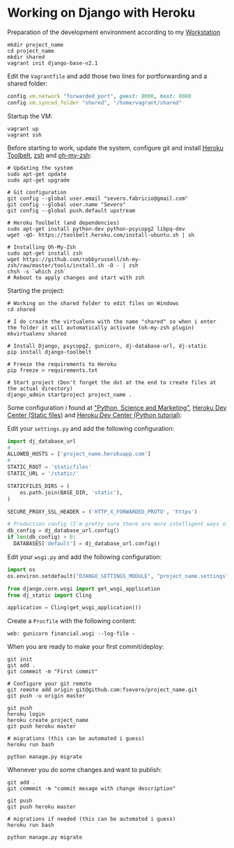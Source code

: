 # Working on Django with Heroku

Preparation of the development environment according to my [Workstation](worstation.md)

```shell
mkdir project_name
cd project_name
mkdir shared
vagrant init django-base-v2.1
```

Edit the `Vagrantfile` and add those two lines for portforwarding and a shared folder:

```ruby
config.vm.network "forwarded_port", guest: 8000, host: 8080
config.vm.synced_folder "shared", "/home/vagrant/shared"
```

Startup the VM:

```shell
vagrant up
vagrant ssh
```

Before starting to work, update the system, configure git and install [Heroku Toolbelt](https://toolbelt.heroku.com/), [zsh](http://www.zsh.org/) and [oh-my-zsh](http://ohmyz.sh/):

```shell
# Updating the system
sudo apt-get update
sudo apt-get upgrade

# Git configuration
git config --global user.email "severo.fabricio@gmail.com"
git config --global user.name "Severo"
git config --global push.default upstream

# Heroku Toolbelt (and dependencies)
sudo apt-get install python-dev python-psycopg2 libpq-dev
wget -qO- https://toolbelt.heroku.com/install-ubuntu.sh | sh

# Installing Oh-My-Zsh
sudo apt-get install zsh
wget https://github.com/robbyrussell/oh-my-zsh/raw/master/tools/install.sh -O - | zsh
chsh -s `which zsh`
# Reboot to apply changes and start with zsh
```

Starting the project:

```shell
# Working on the shared folder to edit files on Windows
cd shared

# I do create the virtualenv with the name "shared" so when i enter the folder it will automatically activate (oh-my-zsh plugin)
mkvirtualenv shared

# Install Django, psycopg2, gunicorn, dj-database-url, dj-static
pip install django-toolbelt

# Freeze the requirements to Heroku
pip freeze > requirements.txt

# Start project (Don't forget the dot at the end to create files at the actual directory)
django_admin startproject project_name .
```

Some configuration i found at
["Python, Science and Marketing"](http://www.marinamele.com/2013/12/how-to-set-django-app-on-heroku-part-i.html),
[Heroku Dev Center (Static files)](https://devcenter.heroku.com/articles/django-assets)
and [Heroku Dev Center (Python tutorial)](https://devcenter.heroku.com/articles/getting-started-with-python#provision-a-database):

Edit your `settings.py` and add the following configuration:

```python
import dj_database_url
# ...
ALLOWED_HOSTS = ['project_name.herokuapp.com']
# ...
STATIC_ROOT = 'staticfiles'
STATIC_URL = '/static/'

STATICFILES_DIRS = (
    os.path.join(BASE_DIR, 'static'),
)

SECURE_PROXY_SSL_HEADER = ('HTTP_X_FORWARDED_PROTO', 'https')

# Production config (I'm pretty sure there are more intelligent ways of doing that)
db_config = dj_database_url.config()
if len(db_config) > 0:
  DATABASES['default'] = dj_database_url.config()
```

Edit your `wsgi.py` and add the following configuration:

```python
import os
os.environ.setdefault("DJANGO_SETTINGS_MODULE", "project_name.settings")

from django.core.wsgi import get_wsgi_application
from dj_static import Cling

application = Cling(get_wsgi_application())
```

Create a `Procfile` with the following content:
```shell
web: gunicorn financial.wsgi --log-file -
```

When you are ready to make your first commit/deploy:

```shell
git init
git add .
git commmit -m "First commit"

# Configure your git remote
git remote add origin git@github.com:fsevero/project_name.git
git push -u origin master

git push
heroku login
heroku create project_name
git push heroku master

# migrations (this can be automated i guess)
heroku run bash

python manage.py migrate
```

Whenever you do some changes and want to publish:

```shell
git add .
git commmit -m "commit mesage with change description"

git push
git push heroku master

# migrations if needed (this can be automated i guess)
heroku run bash

python manage.py migrate
```
